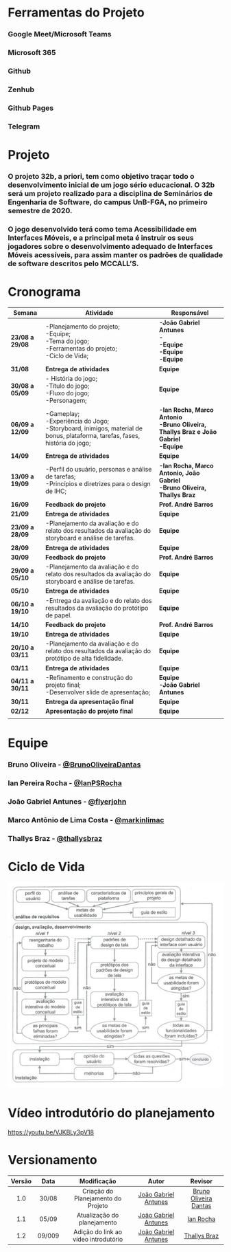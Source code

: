 # **Ferramentas do Projeto**
### Google Meet/Microsoft Teams
### Microsoft 365
### Github
### Zenhub
### Github Pages
### Telegram

# **Projeto**
### O projeto 32b, a priori, tem como objetivo traçar todo o desenvolvimento inicial de um jogo sério educacional. O 32b será um projeto realizado para a disciplina de Seminários de Engenharia de Software, do campus UnB-FGA, no primeiro semestre de 2020.
### O jogo desenvolvido terá como tema Acessibilidade em Interfaces Móveis, e a principal meta é instruir os seus jogadores sobre o desenvolvimento adequado de Interfaces Móveis acessíveis, para assim manter os padrões de qualidade de software descritos pelo MCCALL’S.

# Cronograma
| Semana | Atividade | Responsável |
| --- | --- | --- |
| **23/08 a 29/08** | -Planejamento do projeto; <br>-Equipe; <br>-Tema do jogo; <br>-Ferramentas do projeto; <br>-Ciclo de Vida; | **-João Gabriel Antunes**<br>**-**<br>**-Equipe**<br>**-Equipe** <br>**-Equipe**|
| **31/08** | **Entrega de atividades** |**Equipe** |
|**30/08 a 05/09** | - História do jogo; <br>-Título do jogo;<br>-Fluxo do jogo;<br>-Personagem; | **Equipe** |
| **06/09 a 12/09** |-Gameplay; <br>-Experiência do Jogo; <br>-Storyboard, inimigos, material de bonus, plataforma, tarefas, fases, história do jogo; | **-Ian Rocha, Marco Antonio**<br>**-Bruno Oliveira, Thallys Braz e João Gabriel**<br>**-Equipe** |
| **14/09** | **Entrega de atividades** | **Equipe** |
| **13/09 a 19/09** |-Perfil do usuário, personas e análise de tarefas; <br>-Princípios e diretrizes para o design de IHC; | **-Ian Rocha, Marco Antonio, João Gabriel**<br>**-Bruno Oliveira, Thallys Braz**|
| **16/09** | **Feedback do projeto** | **Prof. André Barros** |
| **21/09** | **Entrega de atividades** | **Equipe** |
| **23/09 a 28/09** |-Planejamento da avaliação e do relato dos resultados da avaliação do storyboard e análise de tarefas. | **Equipe** |
| **28/09** | **Entrega de atividades** | **Equipe** |
| **30/09** | **Feedback do projeto** | **Prof. André Barros** |
| **29/09 a 05/10** |-Planejamento da avaliação e do relato dos resultados da avaliação do storyboard e análise de tarefas. | **Equipe** |
| **05/10** | **Entrega de atividades** | **Equipe** |
| **06/10 a 19/10** |-Entrega da avaliação e do relato dos resultados da avaliação do protótipo de papel. | **Equipe** |
| **14/10** | **Feedback do projeto** | **Prof. André Barros** |
| **19/10** | **Entrega de atividades** | **Equipe** |
| **20/10 a 03/11** |-Planejamento da avaliação e do relato dos resultados da avaliação do protótipo de alta fidelidade. | **Equipe** |
| **03/11** | **Entrega de atividades** | **Equipe** |
| **04/11 a 30/11** |-Refinamento e construção do projeto final; <br>-Desenvolver slide de apresentação; | **Equipe**<br> **-João Gabriel Antunes** |
| **30/11** | **Entrega da apresentação final** | **Equipe** |
| **02/12** | **Apresentação do projeto final** | **Equipe** |
||||

# **Equipe**
### Bruno Oliveira - [@BrunoOliveiraDantas](https://github.com/BrunoOliveiraDantas)
### Ian Pereira Rocha - [@IanPSRocha](https://github.com/IanPSRocha)
### João Gabriel Antunes - [@flyerjohn](https://github.com/flyerjohn)
### Marco Antônio de Lima Costa - [@markinlimac](https://github.com/markinlimac)
### Thallys Braz - [@thallysbraz](https://github.com/thallysbraz)

# **Ciclo de Vida**
![Ciclo de Vida](./img/ciclodevida.jpg)

# **Vídeo introdutório do planejamento**
<https://youtu.be/VJKBLy3pV18>

# **Versionamento**
| Versão | Data | Modificação | Autor | Revisor |
| :---: | :---: | :---: | :---: | :---: |
| 1.0 | 30/08 | Criação do Planejamento do Projeto | [João Gabriel Antunes](https://github.com/flyerjohn) | [Bruno Oliveira Dantas](https://github.com/BrunoOliveiraDantas)
| 1.1 | 05/09 | Atualização do planejamento | [João Gabriel Antunes](https://github.com/flyerjohn) | [Ian Rocha](https://github.com/IanPSRocha)
| 1.2 | 09/009 | Adição do link ao vídeo introdutório | [João Gabriel Antunes](https://github.com/flyerjohn) | [Thallys Braz](https://github.com/thallysbraz)